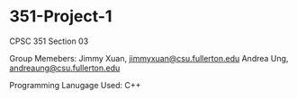# 351-Project-1
CPSC 351 Section 03

Group Memebers:
Jimmy Xuan,   jimmyxuan@csu.fullerton.edu
Andrea Ung,   andreaung@csu.fullerton.edu


Programming Lanugage Used: C++
